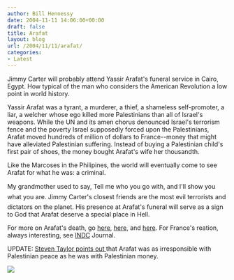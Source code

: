 ```yaml
---
author: Bill Hennessy
date: 2004-11-11 14:06:00+00:00
draft: false
title: Arafat
layout: blog
url: /2004/11/11/arafat/
categories:
- Latest
---
```


Jimmy Carter will probably attend Yassir Arafat's funeral service in Cairo, Egypt. How typical of the man who considers the American Revolution a low point in world history.

Yassir Arafat was a tyrant, a murderer, a thief, a shameless self-promoter, a liar, a welcher whose ego killed more Palestinians than all of Israel's weapons. While the UN and its amen chorus denounced Israel's terrorism fence and the poverty Israel supposedly forced upon the Palestinians, Arafat moved hundreds of million of dollars to France--money that might have alleviated Palestinian suffering. Instead of buying a Palestinian child's first pair of shoes, the money bought Arafat's wife her thousandth.

Like the Marcoses in the Philipines, the world will eventually come to see Arafat for what he was: a criminal.

My grandmother used to say, Tell me who you go with, and I'll show you what you are. Jimmy Carter's closest friends are the most evil terrorists and dictators on the planet. His presence at Arafat's funeral will serve as a sign to God that Arafat deserve a special place in Hell.

For more on Arafat's death, go [here](https://www.nationalreview.com/babbin/babbin200411110045.asp), [here](https://www.msnbc.msn.com/id/6402008/), and [here](https://www.washingtontimes.com/world/20041111-023027-4665r.htm). For France's reation, always interesting, see [INDC](https://www.indcjournal.com/archives/001291.php) Journal.

UPDATE: [Steven Taylor points out ](https://www.poliblogger.com/index.php?p=5293)that Arafat was as irresponsible with Palestinian peace as he was with Palestinian money.

![](https://blog.billhennessy.com/aggbug.aspx?PostID=500)

